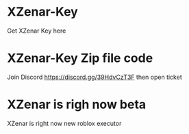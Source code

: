 # XZenar-Key
Get XZenar Key here
# XZenar-Key Zip file code
Join Discord https://discord.gg/39HdvCzT3F then open ticket
# XZenar is righ now beta
XZenar is right now new roblox executor
